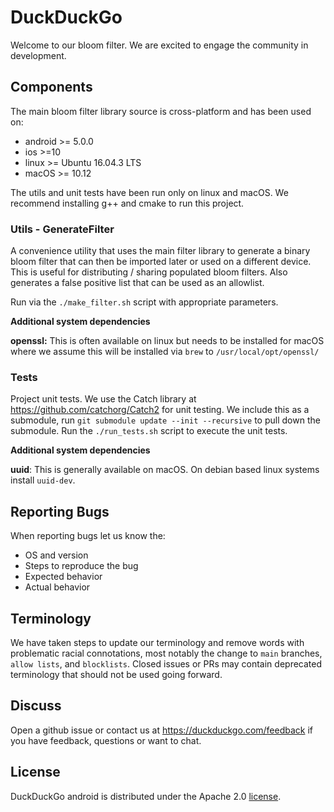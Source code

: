 # DuckDuckGo

Welcome to our bloom filter. We are excited to engage the community in development.

## Components

The main bloom filter library source is cross-platform and has been used on:
- android >= 5.0.0
- ios >=10
- linux >= Ubuntu 16.04.3 LTS
- macOS >= 10.12

The utils and unit tests have been run only on linux and macOS. We recommend installing g++
and cmake to run this project.


### Utils - GenerateFilter
A convenience utility that uses the main filter library to generate a binary bloom filter that can then be imported 
 later or used on a different device. This is useful for distributing / sharing populated bloom filters.
 Also generates a false positive list that can be used as an allowlist.

Run via the `./make_filter.sh` script with appropriate parameters.

**Additional system dependencies**

**openssl:** This is often available on linux but needs to be installed
 for macOS where we assume this will be installed via `brew` to `/usr/local/opt/openssl/`

### Tests
Project unit tests. We use the Catch library at https://github.com/catchorg/Catch2 for unit testing.
We include this as a submodule, run `git submodule update --init --recursive` to pull down the submodule.
Run the `./run_tests.sh` script to execute the unit tests.

**Additional system dependencies**

**uuid**: This is generally available on macOS. On debian based linux systems 
install `uuid-dev`.

## Reporting Bugs

When reporting bugs let us know the:
* OS and version
* Steps to reproduce the bug
* Expected behavior
* Actual behavior

## Terminology
We have taken steps to update our terminology and remove words with problematic racial connotations, most notably the change to `main` branches, `allow lists`, and `blocklists`. Closed issues or PRs may contain deprecated terminology that should not be used going forward.

## Discuss

Open a github issue or contact us at https://duckduckgo.com/feedback if you have feedback, questions or want to chat.

## License
DuckDuckGo android is distributed under the Apache 2.0 [license](LICENSE).
